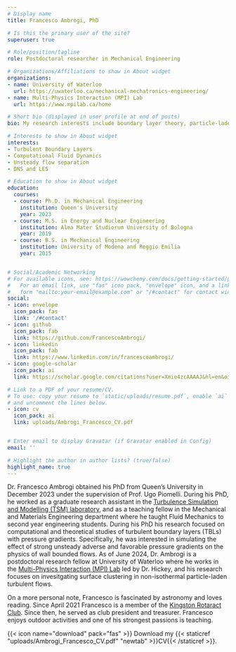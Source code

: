 ```yaml
---
# Display name
title: Francesco Ambrogi, PhD

# Is this the primary user of the site?
superuser: true

# Role/position/tagline
role: Postdoctoral researcher in Mechanical Engineering

# Organizations/Affiliations to show in About widget
organizations:
- name: University of Waterloo
  url: https://uwaterloo.ca/mechanical-mechatronics-engineering/
- name: Multi-Physics Interaction (MPI) Lab
  url: https://www.mpilab.ca/home

# Short bio (displayed in user profile at end of posts)
bio: My research interests include boundary layer theory, particle-laden flows, computational fluid dynamics, direct numerical and large eddy simulations of turbulent flows.

# Interests to show in About widget
interests:
- Turbulent Boundary Layers
- Computational Fluid Dynamics
- Unsteady flow separation
- DNS and LES

# Education to show in About widget
education:
  courses:
  - course: Ph.D. in Mechanical Engineering
    institution: Queen's University
    year: 2023
  - course: M.S. in Energy and Nuclear Engineering
    institution: Alma Mater Studiorum University of Bologna
    year: 2019
  - course: B.S. in Mechanical Engineering
    institution: University of Modena and Reggio Emilia
    year: 2015


# Social/Academic Networking
# For available icons, see: https://wowchemy.com/docs/getting-started/page-builder/#icons
#   For an email link, use "fas" icon pack, "envelope" icon, and a link in the
#   form "mailto:your-email@example.com" or "/#contact" for contact widget.
social:
- icon: envelope
  icon_pack: fas
  link: '/#contact'
- icon: github
  icon_pack: fab
  link: https://github.com/FrancescoAmbrogi/
- icon: linkedin
  icon_pack: fab
  link: https://www.linkedin.com/in/francescoambrogi/
- icon: google-scholar
  icon_pack: ai
  link: https://scholar.google.com/citations?user=Xmie4zcAAAAJ&hl=en&oi=ao

# Link to a PDF of your resume/CV.
# To use: copy your resume to `static/uploads/resume.pdf`, enable `ai` icons in `params.toml`,
# and uncomment the lines below.
- icon: cv
  icon_pack: ai
  link: uploads/Ambrogi_Francesco_CV.pdf


# Enter email to display Gravatar (if Gravatar enabled in Config)
email: ''

# Highlight the author in author lists? (true/false)
highlight_name: true
---
```

Dr. Francesco Ambrogi obtained his PhD from Queen’s University in December 2023 under the supervision of Prof. Ugo Piomelli. During his PhD, he worked as a graduate research assistant in the [Turbulence Simulation and Modelling (TSM) laboratory](https://smithengineering.queensu.ca/mme/faculty/piomelli/tsm-lab), and as a teaching fellow in the Mechanical and Materials Engineering department where he taught Fluid Mechanics to second year engineering students. During his PhD his research focused on computational and theoretical studies of turbulent boundary layers (TBLs) with pressure gradients. Specifically, he was interested in simulating the effect of strong unsteady adverse and favorable pressure gradients on the physics of wall bounded flows. As of June 2024, Dr. Ambrogi is a postdoctoral research fellow at University of Waterloo where he works in the [Multi-Physics Interaction (MPI) Lab](https://www.mpilab.ca/home) led by Dr. Hickey, and his research focuses on invesitgating surface clustering in non-isothermal particle-laden turbulent flows.

On a more personal note, Francesco is fascinated by astronomy and loves reading. Since April 2021 Francesco is a member of the [Kingston Rotaract Club](https://www.rotaractclubofkingston.com/meet-the-team). Since then, he served as club president and treasurer. Francesco enjoys outdoor activities and one of his strongest passions is teaching.


{{< icon name="download" pack="fas" >}} Download my {{< staticref "uploads/Ambrogi_Francesco_CV.pdf" "newtab" >}}CV{{< /staticref >}}.
